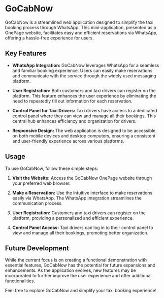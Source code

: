 # GoCabNow

GoCabNow is a streamlined web application designed to simplify the taxi booking process through WhatsApp. This mini-application, presented as a OnePage website, facilitates easy and efficient reservations via WhatsApp, offering a hassle-free experience for users.

## Key Features

- **WhatsApp Integration:** GoCabNow leverages WhatsApp for a seamless and familiar booking experience. Users can easily make reservations and communicate with the service through the widely used messaging platform.

- **User Registration:** Both customers and taxi drivers can register on the platform. This feature enhances the user experience by eliminating the need to repeatedly fill out information for each reservation.

- **Control Panel for Taxi Drivers:** Taxi drivers have access to a dedicated control panel where they can view and manage all their bookings. This central hub enhances efficiency and organization for drivers.

- **Responsive Design:** The web application is designed to be accessible on both mobile devices and desktop computers, ensuring a consistent and user-friendly experience across various platforms.

## Usage

To use GoCabNow, follow these simple steps:

1. **Visit the Website:** Access the GoCabNow OnePage website through your preferred web browser.

2. **Make a Reservation:** Use the intuitive interface to make reservations easily via WhatsApp. The WhatsApp integration streamlines the communication process.

3. **User Registration:** Customers and taxi drivers can register on the platform, providing a personalized and efficient experience.

4. **Control Panel Access:** Taxi drivers can log in to their control panel to view and manage all their bookings, promoting better organization.

## Future Development

While the current focus is on creating a functional demonstration with essential features, GoCabNow has the potential for future expansions and enhancements. As the application evolves, new features may be incorporated to further improve the user experience and offer additional functionalities.

Feel free to explore GoCabNow and simplify your taxi booking experience!